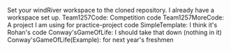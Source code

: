 Set your windRiver workspace to the cloned repository. I already have a workspace set up. 
Team1257Code: Competition code
Team1257MoreCode: A project I am using for practice-project code
SimpleTemplate: I think it's Rohan's code
Conway'sGameOfLife: I should take that down (nothing in it)
Conway'sGameOfLife(Example): for next year's freshmen
